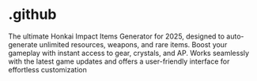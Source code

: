# .github
The ultimate Honkai Impact Items Generator for 2025, designed to auto-generate unlimited resources, weapons, and rare items. Boost your gameplay with instant access to gear, crystals, and AP. Works seamlessly with the latest game updates and offers a user-friendly interface for effortless customization
